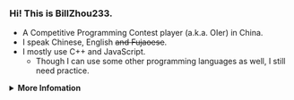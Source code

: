 ### Hi! This is BillZhou233.

- A Competitive Programming Contest player (a.k.a. OIer) in China.
- I speak Chinese, English ~~and Fujaoese~~.
- I mostly use C++ and JavaScript.
  - Though I can use some other programming languages as well, I still need practice.

<details><summary><b>More Infomation</b></summary>

- I prefer to use [Visual Studio Code](https://code.visualstudio.com/) in Windows 10.
- I like playing Rhythm Games, and sometimes make custom charts.
- I have to rely on others when writing in English most of the time.
- Ask me anything [here](https://github.com/BillZhou233/BillZhou233/issues).
  - I may be slow to respond, but I will try to reply at my earliest convenience.

</details>

<!--
**BillZhou233/BillZhou233** is a ✨ _special_ ✨ repository because its `README.md` (this file) appears on your GitHub profile.

Here are some ideas to get you started:

- 🔭 I’m currently working on ...
- 🌱 I’m currently learning ...
- 👯 I’m looking to collaborate on ...
- 🤔 I’m looking for help with ...
- 💬 Ask me about ...
- 📫 How to reach me: ...
- 😄 Pronouns: ...
- ⚡ Fun fact: ...
-->
